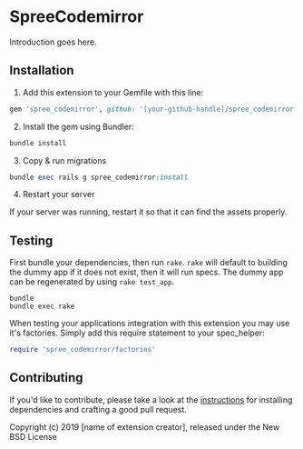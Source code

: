 # SpreeCodemirror

Introduction goes here.

## Installation

1. Add this extension to your Gemfile with this line:
  ```ruby
  gem 'spree_codemirror', github: '[your-github-handle]/spree_codemirror'
  ```

2. Install the gem using Bundler:
  ```ruby
  bundle install
  ```

3. Copy & run migrations
  ```ruby
  bundle exec rails g spree_codemirror:install
  ```

4. Restart your server

  If your server was running, restart it so that it can find the assets properly.

## Testing

First bundle your dependencies, then run `rake`. `rake` will default to building the dummy app if it does not exist, then it will run specs. The dummy app can be regenerated by using `rake test_app`.

```shell
bundle
bundle exec rake
```

When testing your applications integration with this extension you may use it's factories.
Simply add this require statement to your spec_helper:

```ruby
require 'spree_codemirror/factories'
```


## Contributing

If you'd like to contribute, please take a look at the
[instructions](CONTRIBUTING.md) for installing dependencies and crafting a good
pull request.

Copyright (c) 2019 [name of extension creator], released under the New BSD License
